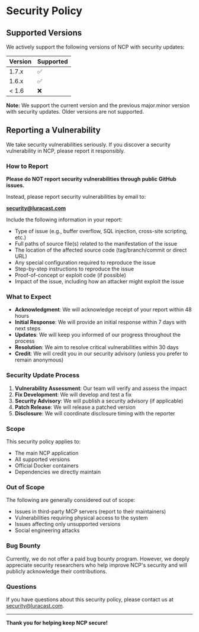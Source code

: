 # Security Policy

## Supported Versions

We actively support the following versions of NCP with security updates:

| Version | Supported          |
| ------- | ------------------ |
| 1.7.x   | :white_check_mark: |
| 1.6.x   | :white_check_mark: |
| < 1.6   | :x:                |

**Note:** We support the current version and the previous major.minor version with security updates. Older versions are not supported.

## Reporting a Vulnerability

We take security vulnerabilities seriously. If you discover a security vulnerability in NCP, please report it responsibly.

### How to Report

**Please do NOT report security vulnerabilities through public GitHub issues.**

Instead, please report security vulnerabilities by email to:

**security@luracast.com**

Include the following information in your report:
- Type of issue (e.g., buffer overflow, SQL injection, cross-site scripting, etc.)
- Full paths of source file(s) related to the manifestation of the issue
- The location of the affected source code (tag/branch/commit or direct URL)
- Any special configuration required to reproduce the issue
- Step-by-step instructions to reproduce the issue
- Proof-of-concept or exploit code (if possible)
- Impact of the issue, including how an attacker might exploit the issue

### What to Expect

- **Acknowledgment**: We will acknowledge receipt of your report within 48 hours
- **Initial Response**: We will provide an initial response within 7 days with next steps
- **Updates**: We will keep you informed of our progress throughout the process
- **Resolution**: We aim to resolve critical vulnerabilities within 30 days
- **Credit**: We will credit you in our security advisory (unless you prefer to remain anonymous)

### Security Update Process

1. **Vulnerability Assessment**: Our team will verify and assess the impact
2. **Fix Development**: We will develop and test a fix
3. **Security Advisory**: We will publish a security advisory (if applicable)
4. **Patch Release**: We will release a patched version
5. **Disclosure**: We will coordinate disclosure timing with the reporter

### Scope

This security policy applies to:
- The main NCP application
- All supported versions
- Official Docker containers
- Dependencies we directly maintain

### Out of Scope

The following are generally considered out of scope:
- Issues in third-party MCP servers (report to their maintainers)
- Vulnerabilities requiring physical access to the system
- Issues affecting only unsupported versions
- Social engineering attacks

### Bug Bounty

Currently, we do not offer a paid bug bounty program. However, we deeply appreciate security researchers who help improve NCP's security and will publicly acknowledge their contributions.

### Questions

If you have questions about this security policy, please contact us at security@luracast.com.

---

**Thank you for helping keep NCP secure!**